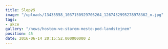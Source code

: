 ```yaml
---
title: Slepýš
image: "/uploads/13435558_1037150929705264_1267432995278978362_n.jpg"
tags:
- akce
gallery: "/news/hostem-ve-starem-meste-pod-landstejnem"
position: 45
date: 2016-06-14 20:15:52.000000000 Z
---
```

